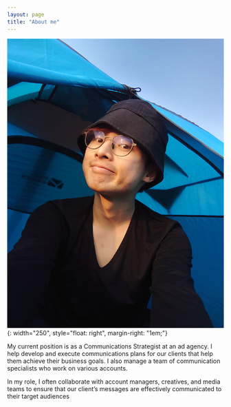 ```yaml
---
layout: page
title: "About me"
---
```


![timmy](assets/20220107_170548.JPG){: width="250", style="float: right", margin-right: "1em;"}

My current position is as a Communications Strategist at an ad agency. I help develop and execute communications plans for our clients that help them achieve their business goals. I also manage a team of communication specialists who work on various accounts.

In my role, I often collaborate with account managers, creatives, and media teams to ensure that our client’s messages are effectively communicated to their target audiences
